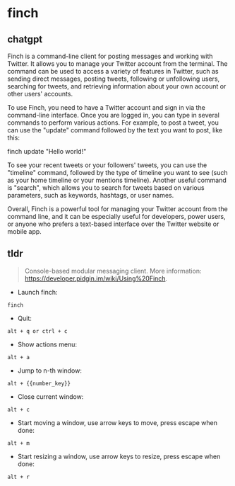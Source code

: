 # finch 
## chatgpt 
Finch is a command-line client for posting messages and working with Twitter. It allows you to manage your Twitter account from the terminal. The command can be used to access a variety of features in Twitter, such as sending direct messages, posting tweets, following or unfollowing users, searching for tweets, and retrieving information about your own account or other users' accounts. 

To use Finch, you need to have a Twitter account and sign in via the command-line interface. Once you are logged in, you can type in several commands to perform various actions. For example, to post a tweet, you can use the "update" command followed by the text you want to post, like this:

finch update "Hello world!"

To see your recent tweets or your followers' tweets, you can use the "timeline" command, followed by the type of timeline you want to see (such as your home timeline or your mentions timeline). Another useful command is "search", which allows you to search for tweets based on various parameters, such as keywords, hashtags, or user names.

Overall, Finch is a powerful tool for managing your Twitter account from the command line, and it can be especially useful for developers, power users, or anyone who prefers a text-based interface over the Twitter website or mobile app. 

## tldr 
 
> Console-based modular messaging client.
> More information: <https://developer.pidgin.im/wiki/Using%20Finch>.

- Launch finch:

`finch`

- Quit:

`alt + q or ctrl + c`

- Show actions menu:

`alt + a`

- Jump to n-th window:

`alt + {{number_key}}`

- Close current window:

`alt + c`

- Start moving a window, use arrow keys to move, press escape when done:

`alt + m`

- Start resizing a window, use arrow keys to resize, press escape when done:

`alt + r`
